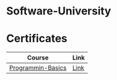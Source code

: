 # Software-University


# Certificates

| Course | Link |
| --- | --- |
| [Programmin-Basics](https://softuni.bg/trainings/3199/programming-basics-with-csharp-january-2021) | [Link](https://softuni.bg/Certificates/Details/88208/b1db1820) |
